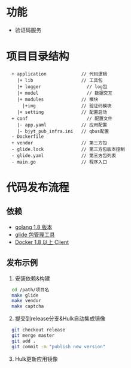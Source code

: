 # 功能

- 验证码服务

# 项目目录结构

```
  + application             // 代码逻辑
    |+ lib                  // 工具包
    |+ logger                 // log包
    |+ model                  // 数据交互
    |+ modules              // 模块
      |+img                 // 验证码模块
    |+ setting              // 配置启动
  + conf                      // 配置文件
    |- app.yaml             // 应用配置
    |- bjyt_pub_infra.ini   // qbus配置
  - Dockerfile
  + vendor                  // 第三方包
  - glide.lock              // 第三方包版本控制
  - glide.yaml              // 第三方包列表
  - main.go                 // 程序入口
```

# 代码发布流程

## 依赖

- [golang 1.8 版本](https://golang.org/dl/)
- [glide 包管理工具](https://github.com/Masterminds/glide)
- [Docker 1.8 以上 Client](https://www.docker.com/)

## 发布示例

1. 安装依赖&构建

```bash
  cd /path/项目名
  make glide
  make vendor
  make captcha
```

2. 提交到release分支&Hulk自动集成镜像

```bash
  git checkout release
  git merge master
  git add .
  git commit -m "publish new version"

```
3. Hulk更新应用镜像
